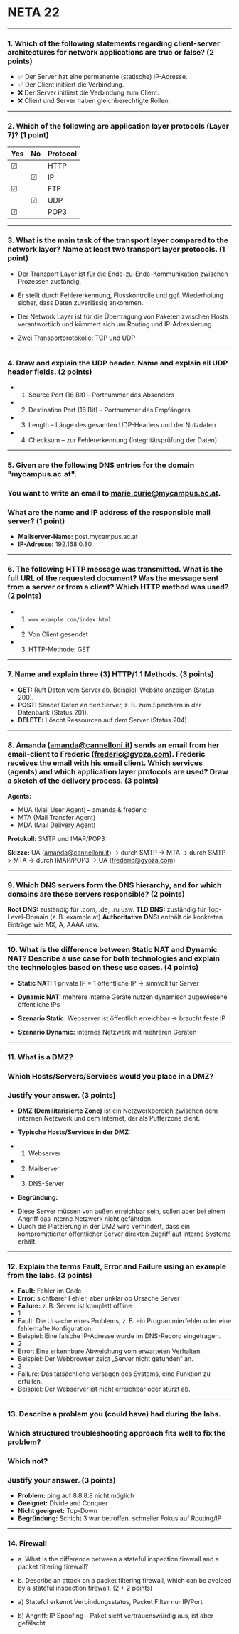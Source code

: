 # NETA  22

---

### 1. Which of the following statements regarding client-server architectures for network applications are true or false? (2 points)

- ✅ Der Server hat eine permanente (statische) IP-Adresse.
- ✅ Der Client initiiert die Verbindung.
- ❌ Der Server initiiert die Verbindung zum Client.
- ❌ Client und Server haben gleichberechtigte Rollen.

---

### 2. Which of the following are application layer protocols (Layer 7)? (1 point)

| Yes | No | Protocol |
| --- | -- | -------- |
| ☑   |    | HTTP     |
|     | ☑  | IP       |
| ☑   |    | FTP      |
|     | ☑  | UDP      |
| ☑   |    | POP3     |

---

### 3. What is the main task of the transport layer compared to the network layer? Name at least two transport layer protocols. (1 point)


- Der Transport Layer ist für die Ende-zu-Ende-Kommunikation zwischen Prozessen zuständig. 
- Er stellt durch Fehlererkennung, Flusskontrolle und ggf. Wiederholung sicher, dass Daten zuverlässig ankommen.
	
- Der Network Layer ist für die Übertragung von Paketen zwischen Hosts verantwortlich und kümmert sich um Routing und IP-Adressierung.
	
- Zwei Transportprotokolle: TCP und UDP


---

### 4. Draw and explain the UDP header. Name and explain all UDP header fields. (2 points)

- 1. Source Port (16 Bit) – Portnummer des Absenders
- 2. Destination Port (16 Bit) – Portnummer des Empfängers
- 3. Length – Länge des gesamten UDP-Headers und der Nutzdaten
- 4. Checksum – zur Fehlererkennung (Integritätsprüfung der Daten)

---

### 5. Given are the following DNS entries for the domain "mycampus.ac.at". 
### You want to write an email to [marie.curie@mycampus.ac.at](mailto:marie.curie@mycampus.ac.at). 
### What are the name and IP address of the responsible mail server? (1 point)

- **Mailserver-Name:** post.mycampus.ac.at
- **IP-Adresse:** 192.168.0.80

---

### 6. The following HTTP message was transmitted. What is the full URL of the requested document? Was the message sent from a server or from a client? Which HTTP method was used? (2 points)

- 1. `www.example.com/index.html`
- 2. Von Client gesendet
- 3. HTTP-Methode: GET

---

### 7. Name and explain three (3) HTTP/1.1 Methods. (3 points)

* **GET:** Ruft Daten vom Server ab. Beispiel: Website anzeigen (Status 200).
* **POST:** Sendet Daten an den Server, z. B. zum Speichern in der Datenbank (Status 201).
* **DELETE:** Löscht Ressourcen auf dem Server (Status 204).

---

### 8. Amanda ([amanda@cannelloni.it](mailto:amanda@cannelloni.it)) sends an email from her email-client to Frederic ([frederic@gyoza.com](mailto:frederic@gyoza.com)). Frederic receives the email with his email client. Which services (agents) and which application layer protocols are used? Draw a sketch of the delivery process. (3 points)

**Agents:**

* MUA (Mail User Agent) – amanda & frederic
* MTA (Mail Transfer Agent)
* MDA (Mail Delivery Agent)

**Protokoll:** SMTP und IMAP/POP3

**Skizze:**
UA (amanda@cannelloni.it) -> durch SMTP -> MTA -> durch SMTP -> MTA -> durch IMAP/POP3 -> UA (frederic@gyoza.com)


---

### 9. Which DNS servers form the DNS hierarchy, and for which domains are these servers responsible? (2 points)

**Root DNS:** zuständig für .com, .de, .ru usw.
**TLD DNS:** zuständig für Top-Level-Domain (z. B. example.at)
**Authoritative DNS:** enthält die konkreten Einträge wie MX, A, AAAA usw.

---

### 10. What is the difference between Static NAT and Dynamic NAT? Describe a use case for both technologies and explain the technologies based on these use cases. (4 points)

- **Static NAT:** 1 private IP = 1 öffentliche IP → sinnvoll für Server
- **Dynamic NAT:** mehrere interne Geräte nutzen dynamisch zugewiesene öffentliche IPs

- **Szenario Static:** Webserver ist öffentlich erreichbar → braucht feste IP
- **Szenario Dynamic:** internes Netzwerk mit mehreren Geräten

---

### 11. What is a DMZ? 
### Which Hosts/Servers/Services would you place in a DMZ? 
### Justify your answer. (3 points)

- **DMZ (Demilitarisierte Zone)** ist ein Netzwerkbereich zwischen dem internen Netzwerk und dem Internet, der als Pufferzone dient.

- **Typische Hosts/Services in der DMZ:**

* 1. Webserver
* 2. Mailserver
* 3. DNS-Server

- **Begründung:**
* Diese Server müssen von außen erreichbar sein, sollen aber bei einem Angriff das interne Netzwerk nicht gefährden. 
* Durch die Platzierung in der DMZ wird verhindert, dass ein kompromittierter öffentlicher Server direkten Zugriff auf interne Systeme erhält.


---

### 12. Explain the terms Fault, Error and Failure using an example from the labs. (3 points)

- **Fault:** Fehler im Code
- **Error:** sichtbarer Fehler, aber unklar ob Ursache Server
- **Failure:** z. B. Server ist komplett offline
- 1
- Fault: Die Ursache eines Problems, z. B. ein Programmierfehler oder eine fehlerhafte Konfiguration.
- Beispiel: Eine falsche IP-Adresse wurde im DNS-Record eingetragen.
- 2
- Error: Eine erkennbare Abweichung vom erwarteten Verhalten.
- Beispiel: Der Webbrowser zeigt „Server nicht gefunden“ an.
- 3
- Failure: Das tatsächliche Versagen des Systems, eine Funktion zu erfüllen.
- Beispiel: Der Webserver ist nicht erreichbar oder stürzt ab.


---

### 13. Describe a problem you (could have) had during the labs. 
### Which structured troubleshooting approach fits well to fix the problem?
### Which not? 
### Justify your answer. (3 points)

- **Problem:** ping auf 8.8.8.8 nicht möglich
- **Geeignet:** Divide and Conquer
- **Nicht geeignet:** Top-Down
- **Begründung:** Schicht 3 war betroffen. schneller Fokus auf Routing/IP


---

### 14. Firewall 
- a. What is the difference between a stateful inspection firewall and a packet filtering firewall?
- b. Describe an attack on a packet filtering firewall, which can be avoided by a stateful inspection firewall. (2 + 2 points)

- a) Stateful erkennt Verbindungsstatus, Packet Filter nur IP/Port
- b) Angriff: IP Spoofing – Paket sieht vertrauenswürdig aus, ist aber gefälscht

